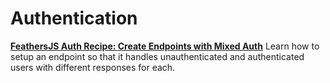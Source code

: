 # Authentication

[**FeathersJS Auth Recipe: Create Endpoints with Mixed Auth**](https://blog.feathersjs.com/feathersjs-auth-recipe-create-endpoints-with-mixed-auth-26cc634d9f1)
Learn how to setup an endpoint so that it handles unauthenticated and authenticated users with different responses for each.
